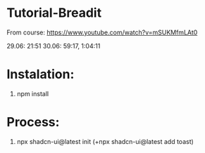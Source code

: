 # Tutorial-Breadit

From course: https://www.youtube.com/watch?v=mSUKMfmLAt0

29.06: 21:51
30.06: 59:17, 1:04:11

# Instalation:

1. npm install

# Process:

1. npx shadcn-ui@latest init (+npx shadcn-ui@latest add toast)
